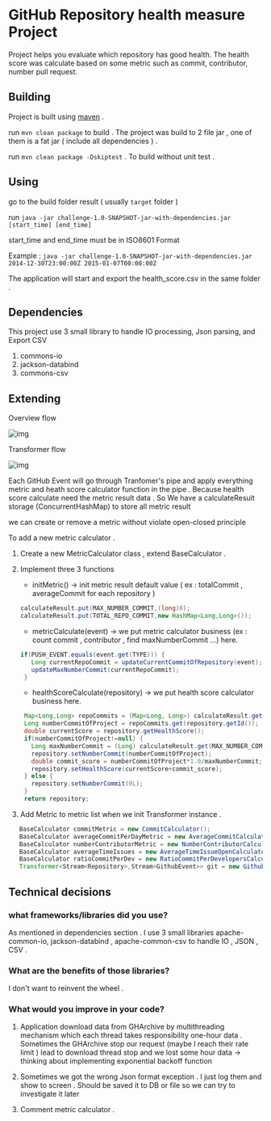 # GitHub Repository health measure Project

Project helps you evaluate which repository has good health. The health score was calculate based on some metric such as commit, contributor, number pull request.

## Building

Project is built using [maven](http://maven.apache.org/) .

run `mvn clean package` to build . The project was build to 2 file jar , one of them is a fat jar ( include all dependencies ) .

run `mvn clean package -Dskiptest` . To build without unit test .

## Using 

go to the build folder result ( usually `target` folder )

run `java -jar challenge-1.0-SNAPSHOT-jar-with-dependencies.jar [start_time] [end_time]`

start_time and end_time must be in ISO8601 Format

Example : `java -jar challenge-1.0-SNAPSHOT-jar-with-dependencies.jar 2014-12-30T23:00:00Z 2015-01-07T00:00:00Z`

The application will start and export the health_score.csv in the same folder . 

## Dependencies

This project use 3 small library to handle IO processing, Json parsing, and Export CSV

1. commons-io 
2. jackson-databind
3. commons-csv

## Extending 

Overview flow 

![img](https://i.imgur.com/rS5w8RJ.png)

Transformer flow 

![img](https://i.imgur.com/aJZk7nn.png)

Each GitHub Event will go through Tranfomer's pipe and apply everything metric and heath score calculator function in the pipe . Because health score calculate need the metric result data . So We have a calculateResult storage (ConcurrentHashMap) to store all metric result 

we can create or remove a metric without violate open-closed principle

To add a new metric calculator .

1. Create a new  MetricCalculator class , extend BaseCalculator .
2. Implement three 3 functions

   * initMetric() -> init metric result default value ( ex : totalCommit , averageCommit for each repository )
   
   ```java
   calculateResult.put(MAX_NUMBER_COMMIT,(long)0);
   calculateResult.put(TOTAL_REPO_COMMIT,new HashMap<Long,Long>());
   ```
   * metricCalculate(event) -> we put metric calculator business  (ex : count commit , contributor , find maxNumberCommit ...)  here. 
   ```java
   if(PUSH_EVENT.equals(event.get(TYPE))) {
      Long currentRepoCommit = updateCurrentCommitOfRepository(event);
      updateMaxNumberCommit(currentRepoCommit);
    }
    ```
   * healthScoreCalculate(repository) -> we put health score calculator business here. 
   ```java
    Map<Long,Long> repoCommits = (Map<Long, Long>) calculateResult.get(TOTAL_REPO_COMMIT);
    Long numberCommitOfProject = repoCommits.get(repository.getId());
    double currentScore = repository.getHealthScore();
    if(numberCommitOfProject!=null) {
      Long maxNumberCommit = (Long) calculateResult.get(MAX_NUMBER_COMMIT);
      repository.setNumberCommit(numberCommitOfProject);
      double commit_score = numberCommitOfProject*1.0/maxNumberCommit;
      repository.setHealthScore(currentScore+commit_score);
    } else {
      repository.setNumberCommit(0L);
    }
    return repository;
    ```
 3. Add Metric to metric list when we init Transformer instance .
   
   ```java
      BaseCalculator commitMetric = new CommitCalculator();
      BaseCalculator averageCommitPerDayMetric = new AverageCommitCalculator();
      BaseCalculator numberContributorMetric = new NumberContributorCalculator();
      BaseCalculator averageTimeIssues = new AverageTimeIssueOpenCalculator();
      BaseCalculator ratioCommitPerDev = new RatioCommitPerDevelopersCalculator();
      Transformer<Stream<Repository>,Stream<GithubEvent>> git = new GithubTransformer(Arrays.asList(commitMetric,averageCommitPerDayMetric,numberContributorMetric, averageTimeIssues, ratioCommitPerDev));
   ```
## Technical decisions
### what frameworks/libraries did you use? 

   As mentioned in dependencies section . I use 3 small libraries apache-common-io, jackson-databind , apache-common-csv to handle IO , JSON , CSV .

### What are the benefits of those libraries?

   I don't want to reinvent the wheel . 
   
### What would you improve in your code?

1. Application download data from GHArchive by multithreading mechanism which each thread takes responsibility one-hour data . Sometimes the GHArchive stop our request (maybe I reach their rate limit ) lead to download thread stop and we lost some hour data -> thinking about implementing exponential backoff function

2. Sometimes we got the wrong Json format exception . I just log them and show to screen . Should be saved it to DB or file so we can try to investigate it later

3. Comment metric calculator .
   
